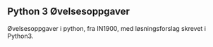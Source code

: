 ## Python 3 Øvelsesoppgaver
Øvelsesoppgaver i python, fra IN1900, med løsningsforslag skrevet i Python3.
